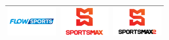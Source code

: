 | ![](https://raw.githubusercontent.com/RevGear/logo/master/Countries/JM/Flow-Sports.png) | ![](https://raw.githubusercontent.com/RevGear/logo/master/Countries/JM/Sports-Max.png) | ![](https://raw.githubusercontent.com/RevGear/logo/master/Countries/JM/Sports-Max2.png)  | 
|:---:|:---:|:---:| 	
